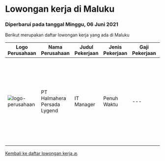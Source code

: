
  # Lowongan kerja di Maluku

  ### Diperbarui pada tanggal Minggu, 06 Juni 2021

  Berikut merupakan daftar lowongan kerja yang ada di Maluku

  |Logo Perusahaan | Nama Perusahaan | Judul Pekerjaan | Jenis Pekerjaan | Gaji Pekerjaan | Lokasi | Deskripsi | Tanggal diunggah | Pranala |
  | -------------- | --------------- | --------------- | --------- | --------- | -------------- | ------- | ----------- | ----------- |
  |![logo-perusahaan](https://us.123rf.com/450wm/pavelstasevich/pavelstasevich1811/pavelstasevich181101027/112815900-stock-vector-no-image-available-icon-flat-vector.jpg?ver=6)|PT Halmahera Persada Lygend|IT Manager|Penuh Waktu|---|Halmahera|Memimpin Team IT di Site dan berkoordinasi dengan IT Pusat Mensukseskan semua program kerja yang ada, sesuai dengan blueprint dari Pusat Memastikan...|Selasa, 25 Mei 2021|https://www.jobstreet.co.id/id/job/it-manager-3537883?token=0~c25397b6-0023-42ca-a08e-e7f841fdf30c&sectionRank=1&jobId=jobstreet-id-job-3537883|


  [Kembali ke daftar lowongan kerja 🔙](../README.md#daftar-lowongan-kerja)
  